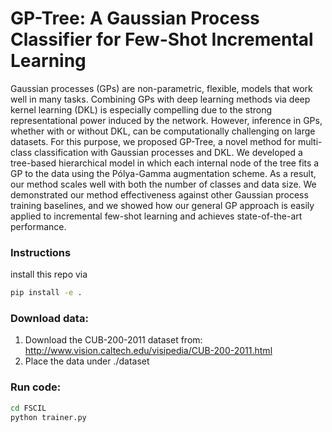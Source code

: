 # GP-Tree: A Gaussian Process Classifier for Few-Shot Incremental Learning
Gaussian processes (GPs) are non-parametric, flexible, models that work well in many tasks. Combining GPs with deep learning methods via deep kernel learning (DKL) is especially compelling due to the strong representational power induced by the network. However, inference in GPs, whether with or without DKL, can be computationally challenging on large datasets. For this purpose, we proposed GP-Tree, a novel method for multi-class classification with Gaussian processes and DKL. We developed a tree-based hierarchical model in which each internal node of the tree fits a GP to the data using the Pólya-Gamma augmentation scheme. As a result, our method scales well with both the number of classes and data size. We demonstrated our method effectiveness against other Gaussian process training baselines, and we showed how our general GP approach is easily applied to incremental few-shot learning and achieves state-of-the-art performance.

### Instructions
install this repo via
```bash
pip install -e .
```

### Download data:
1. Download the CUB-200-2011 dataset from: http://www.vision.caltech.edu/visipedia/CUB-200-2011.html
2. Place the data under ./dataset

### Run code:
```bash
cd FSCIL
python trainer.py
```
